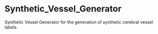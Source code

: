 # Synthetic_Vessel_Generator
Synthetic Vessel Generator for the generation of synthetic cerebral vessel labels. 
